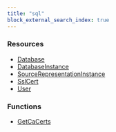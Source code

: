 ```yaml
---
title: "sql"
block_external_search_index: true
---
```


<!-- WARNING: this file was generated by Pulumi Docs Generator. -->
<!-- Do not edit by hand unless you're certain you know what you are doing! -->

<style>
  table td p { margin-top: 0; margin-bottom: 0; }
</style>

<h3>Resources</h3>
<ul class="api">
    <li><a href="database"><span class="symbol resource"></span>Database</a></li>
    <li><a href="databaseinstance"><span class="symbol resource"></span>DatabaseInstance</a></li>
    <li><a href="sourcerepresentationinstance"><span class="symbol resource"></span>SourceRepresentationInstance</a></li>
    <li><a href="sslcert"><span class="symbol resource"></span>SslCert</a></li>
    <li><a href="user"><span class="symbol resource"></span>User</a></li>
</ul>

<h3>Functions</h3>
<ul class="api">
    <li><a href="getcacerts"><span class="symbol datasource"></span>GetCaCerts</a></li>
</ul>


